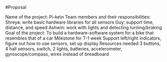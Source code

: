 #Proposal

Name of the project: Pi-ke\n
Team members and their responsibilities:
	Shreya: write basic hardware libraries for all sensors
	Guy: support time, distance, and speed
	Ashwin: work with lights and detecting turning/braking
Goal of the project:
	To build a hardware-software system for a bike that resembles that of a car
Milestone for T-1 week
	Support left/right indicators, figure out how to use sensors, set up display
Resources needed
	3 buttons, 4 hall sensors, switch, 2 lights, batteries, accelerometer, gyroscope/compass, wires instead of breadboard